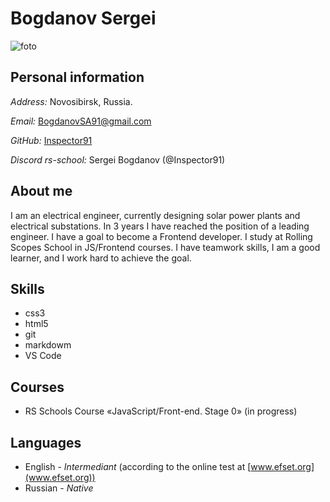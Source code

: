 # Bogdanov Sergei  

![foto](https://i.ibb.co/JFD7jRM/Sergei.jpg)  

## Personal information  

*Address:* Novosibirsk, Russia.  

*Email:* BogdanovSA91@gmail.com  

*GitHub:* [Inspector91](https://github.com/Inspector91)  

*Discord rs-school:* Sergei Bogdanov (@Inspector91)  

## About me  
I am an electrical engineer, currently designing solar power plants and electrical substations. In 3 years I have reached the position of a leading engineer. I have a goal to become a Frontend developer. I study at Rolling Scopes School in JS/Frontend courses. I have teamwork skills, I am a good learner, and I work hard to achieve the goal. 
 
## Skills  

+ css3
+ html5
+ git
+ markdowm
+ VS Code  

## Courses  

+ RS Schools Course «JavaScript/Front-end. Stage 0» (in progress)  

## Languages  

+ English - *Intermediant* (according to the online test at [www.efset.org](www.efset.org))
+ Russian - *Native*

